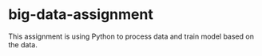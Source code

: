 # big-data-assignment
 This assignment is using Python to process data and train model based on the data.
